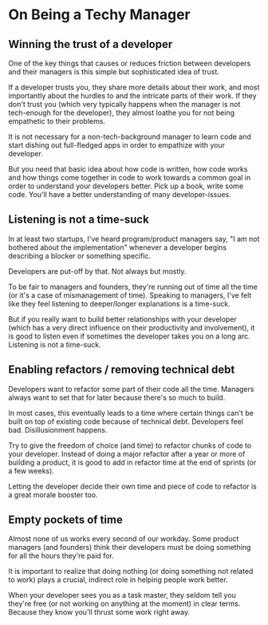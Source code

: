# On Being a Techy Manager

## Winning the trust of a developer

One of the key things that causes or reduces friction between developers and their managers is this simple but sophisticated idea of trust.

If a developer trusts you, they share more details about their work, and most importantly about the hurdles to and the intricate parts of their work. If they don't trust you (which very typically happens when the manager is not tech-enough for the developer), they almost loathe you for not being empathetic to their problems.

It is not necessary for a non-tech-background manager to learn code and start dishing out full-fledged apps in order to empathize with your developer.

But you need that basic idea about how code is written, how code works and how things come together in code to work towards a common goal in order to understand your developers better. Pick up a book, write some code. You'll have a better understanding of many developer-issues.

## Listening is not a time-suck

In at least two startups, I've heard program/product managers say, "I am not bothered about the implementation" whenever a developer begins describing a blocker or something specific.

Developers are put-off by that. Not always but mostly. 

To be fair to managers and founders, they're running out of time all the time (or it's a case of mismanagement of time). Speaking to managers, I've felt like they feel listening to deeper/longer explanations is a time-suck.

But if you really want to build better relationships with your developer (which has a very direct influence on their productivity and involvement), it is good to listen even if sometimes the developer takes you on a long arc.
Listening is not a time-suck.

## Enabling refactors / removing technical debt

Developers want to refactor some part of their code all the time. Managers always want to set that for later because there's so much to build.

In most cases, this eventually leads to a time where certain things can't be built on top of existing code because of technical debt. Developers feel bad. Disillusionment happens.

Try to give the freedom of choice (and time) to refactor chunks of code to your developer. Instead of doing a major refactor after a year or more of building a product, it is good to add in refactor time at the end of sprints (or a few weeks).

Letting the developer decide their own time and piece of code to refactor is a great morale booster too.

##  Empty pockets of time

Almost none of us works every second of our workday. Some product managers (and founders) think their developers must be doing something for all the hours they're paid for.

It is important to realize that doing nothing (or doing something not related to work) plays a crucial, indirect role in helping people work better.

When your developer sees you as a task master, they seldom tell you they're free (or not working on anything at the moment) in clear terms. Because they know you'll thrust some work right away.
